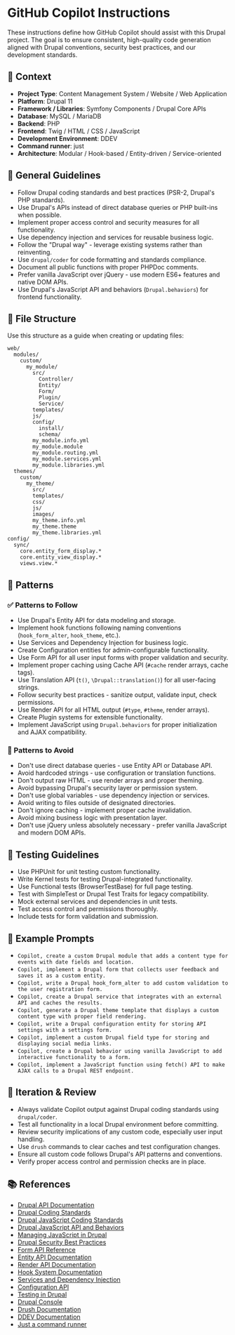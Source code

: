 # GitHub Copilot Instructions

These instructions define how GitHub Copilot should assist with this Drupal project. The goal is to ensure consistent, high-quality code generation aligned with Drupal conventions, security best practices, and our development standards.

## 🧠 Context

- **Project Type**: Content Management System / Website / Web Application
- **Platform**: Drupal 11
- **Framework / Libraries**: Symfony Components / Drupal Core APIs
- **Database**: MySQL / MariaDB
- **Backend**: PHP
- **Frontend**: Twig / HTML / CSS / JavaScript
- **Development Environment**: DDEV
- **Command runner**: just
- **Architecture**: Modular / Hook-based / Entity-driven / Service-oriented

## 🔧 General Guidelines

- Follow Drupal coding standards and best practices (PSR-2, Drupal's PHP standards).
- Use Drupal's APIs instead of direct database queries or PHP built-ins when possible.
- Implement proper access control and security measures for all functionality.
- Use dependency injection and services for reusable business logic.
- Follow the "Drupal way" - leverage existing systems rather than reinventing.
- Use `drupal/coder` for code formatting and standards compliance.
- Document all public functions with proper PHPDoc comments.
- Prefer vanilla JavaScript over jQuery - use modern ES6+ features and native DOM APIs.
- Use Drupal's JavaScript API and behaviors (`Drupal.behaviors`) for frontend functionality.

## 📁 File Structure

Use this structure as a guide when creating or updating files:

```text
web/
  modules/
    custom/
      my_module/
        src/
          Controller/
          Entity/
          Form/
          Plugin/
          Service/
        templates/
        js/
        config/
          install/
          schema/
        my_module.info.yml
        my_module.module
        my_module.routing.yml
        my_module.services.yml
        my_module.libraries.yml
  themes/
    custom/
      my_theme/
        src/
        templates/
        css/
        js/
        images/
        my_theme.info.yml
        my_theme.theme
        my_theme.libraries.yml
config/
  sync/
    core.entity_form_display.*
    core.entity_view_display.*
    views.view.*
```

## 🧶 Patterns

### ✅ Patterns to Follow

- Use Drupal's Entity API for data modeling and storage.
- Implement hook functions following naming conventions (`hook_form_alter`, `hook_theme`, etc.).
- Use Services and Dependency Injection for business logic.
- Create Configuration entities for admin-configurable functionality.
- Use Form API for all user input forms with proper validation and security.
- Implement proper caching using Cache API (`#cache` render arrays, cache tags).
- Use Translation API (`t()`, `\Drupal::translation()`) for all user-facing strings.
- Follow security best practices - sanitize output, validate input, check permissions.
- Use Render API for all HTML output (`#type`, `#theme`, render arrays).
- Create Plugin systems for extensible functionality.
- Implement JavaScript using `Drupal.behaviors` for proper initialization and AJAX compatibility.

### 🚫 Patterns to Avoid

- Don't use direct database queries - use Entity API or Database API.
- Avoid hardcoded strings - use configuration or translation functions.
- Don't output raw HTML - use render arrays and proper theming.
- Avoid bypassing Drupal's security layer or permission system.
- Don't use global variables - use dependency injection or services.
- Avoid writing to files outside of designated directories.
- Don't ignore caching - implement proper cache invalidation.
- Avoid mixing business logic with presentation layer.
- Don't use jQuery unless absolutely necessary - prefer vanilla JavaScript and modern DOM APIs.

## 🧪 Testing Guidelines

- Use PHPUnit for unit testing custom functionality.
- Write Kernel tests for testing Drupal-integrated functionality.
- Use Functional tests (BrowserTestBase) for full page testing.
- Test with SimpleTest or Drupal Test Traits for legacy compatibility.
- Mock external services and dependencies in unit tests.
- Test access control and permissions thoroughly.
- Include tests for form validation and submission.

## 🧩 Example Prompts

- `Copilot, create a custom Drupal module that adds a content type for events with date fields and location.`
- `Copilot, implement a Drupal form that collects user feedback and saves it as a custom entity.`
- `Copilot, write a Drupal hook_form_alter to add custom validation to the user registration form.`
- `Copilot, create a Drupal service that integrates with an external API and caches the results.`
- `Copilot, generate a Drupal theme template that displays a custom content type with proper field rendering.`
- `Copilot, write a Drupal configuration entity for storing API settings with a settings form.`
- `Copilot, implement a custom Drupal field type for storing and displaying social media links.`
- `Copilot, create a Drupal behavior using vanilla JavaScript to add interactive functionality to a form.`
- `Copilot, implement a JavaScript function using fetch() API to make AJAX calls to a Drupal REST endpoint.`

## 🔁 Iteration & Review

- Always validate Copilot output against Drupal coding standards using `drupal/coder`.
- Test all functionality in a local Drupal environment before committing.
- Review security implications of any custom code, especially user input handling.
- Use `drush` commands to clear caches and test configuration changes.
- Ensure all custom code follows Drupal's API patterns and conventions.
- Verify proper access control and permission checks are in place.

## 📚 References

- [Drupal API Documentation](https://api.drupal.org/)
- [Drupal Coding Standards](https://www.drupal.org/docs/develop/standards/coding-standards)
- [Drupal JavaScript Coding Standards](https://www.drupal.org/docs/develop/standards/javascript)
- [Drupal JavaScript API and Behaviors](https://www.drupal.org/docs/drupal-apis/javascript-api)
- [Managing JavaScript in Drupal](https://www.drupal.org/docs/theming-drupal/adding-stylesheets-css-and-javascript-js-to-a-drupal-theme)
- [Drupal Security Best Practices](https://www.drupal.org/docs/security-in-drupal)
- [Form API Reference](https://api.drupal.org/api/drupal/core%21core.api.php/group/form_api)
- [Entity API Documentation](https://www.drupal.org/docs/drupal-apis/entity-api)
- [Render API Documentation](https://api.drupal.org/api/drupal/core%21core.api.php/group/render)
- [Hook System Documentation](https://api.drupal.org/api/drupal/core%21core.api.php/group/hooks)
- [Services and Dependency Injection](https://www.drupal.org/docs/drupal-apis/services-and-dependency-injection)
- [Configuration API](https://www.drupal.org/docs/drupal-apis/configuration-api)
- [Testing in Drupal](https://www.drupal.org/docs/testing)
- [Drupal Console](https://drupalconsole.com/)
- [Drush Documentation](https://www.drush.org/)
- [DDEV Documentation](https://ddev.readthedocs.io/en/stable/)
- [Just a command runner](https://github.com/casey/just)

